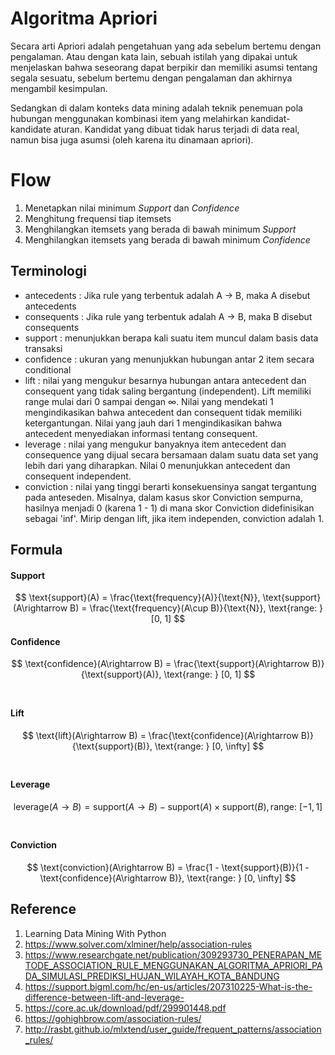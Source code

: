 # Algoritma Apriori
Secara arti Apriori adalah pengetahuan yang ada sebelum bertemu dengan pengalaman. Atau dengan kata lain, sebuah istilah yang dipakai untuk menjelaskan bahwa seseorang dapat berpikir dan memiliki asumsi tentang segala sesuatu, sebelum bertemu dengan pengalaman dan akhirnya mengambil kesimpulan.

Sedangkan di dalam konteks data mining adalah teknik penemuan pola hubungan menggunakan kombinasi item yang melahirkan kandidat-kandidate aturan. Kandidat yang dibuat tidak harus terjadi di data real, namun bisa juga asumsi (oleh karena itu dinamaan apriori).

# Flow
1. Menetapkan nilai minimum *Support* dan *Confidence*
2. Menghitung frequensi tiap itemsets
3. Menghilangkan itemsets yang berada di bawah minimum *Support* 
4. Menghilangkan itemsets yang berada di bawah minimum *Confidence*

## Terminologi
- antecedents : Jika rule yang terbentuk adalah A -> B, maka A disebut antecedents
- consequents : Jika rule yang terbentuk adalah A -> B, maka B disebut consequents
- support : menunjukkan berapa kali suatu item muncul dalam basis data transaksi
- confidence : ukuran yang menunjukkan hubungan antar 2 item secara conditional
- lift : nilai yang mengukur besarnya hubungan antara antecedent dan consequent yang tidak saling bergantung (independent). Lift memiliki range mulai dari 0 sampai dengan ∞. Nilai yang mendekati 1 mengindikasikan bahwa antecedent dan consequent tidak memiliki ketergantungan. Nilai yang jauh dari 1 mengindikasikan bahwa antecedent menyediakan informasi tentang consequent. 
- leverage : nilai yang mengukur banyaknya item antecedent dan consequence yang dijual secara bersamaan dalam suatu data set yang lebih dari yang diharapkan. Nilai 0 menunjukkan antecedent dan consequent independent. 
- conviction : nilai yang tinggi berarti konsekuensinya sangat tergantung pada anteseden. Misalnya, dalam kasus skor Conviction sempurna, hasilnya menjadi 0 (karena 1 - 1) di mana skor Conviction didefinisikan sebagai 'inf'. Mirip dengan lift, jika item independen, conviction adalah 1.

## Formula

#### Support
$$ \text{support}(A) = \frac{\text{frequency}(A)}{\text{N}}, \text{support}(A\rightarrow B) = \frac{\text{frequency}(A\cup B)}{\text{N}}, \text{range: } [0, 1] $$

#### Confidence
$$ \text{confidence}(A\rightarrow B) = \frac{\text{support}(A\rightarrow B)}{\text{support}(A)},  \text{range: } [0, 1] $$ <br>

#### Lift
$$ \text{lift}(A\rightarrow B) = \frac{\text{confidence}(A\rightarrow B)}{\text{support}(B)},  \text{range: } [0, \infty] $$ <br>

#### Leverage
$$ \text{leverage}(A\rightarrow B) = \text{support}(A\rightarrow B) - \text{support}(A) \times \text{support}(B), \text{range: } [-1, 1] $$ <br>

#### Conviction
$$ \text{conviction}(A\rightarrow B) = \frac{1 - \text{support}(B)}{1 - \text{confidence}(A\rightarrow B)}, \text{range: } [0, \infty] $$ 


## Reference
1. Learning Data Mining With Python
2. https://www.solver.com/xlminer/help/association-rules
3. https://www.researchgate.net/publication/309293730_PENERAPAN_METODE_ASSOCIATION_RULE_MENGGUNAKAN_ALGORITMA_APRIORI_PADA_SIMULASI_PREDIKSI_HUJAN_WILAYAH_KOTA_BANDUNG
4. https://support.bigml.com/hc/en-us/articles/207310225-What-is-the-difference-between-lift-and-leverage-
5. https://core.ac.uk/download/pdf/299901448.pdf
6. https://gohighbrow.com/association-rules/
7. http://rasbt.github.io/mlxtend/user_guide/frequent_patterns/association_rules/